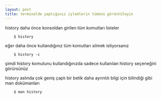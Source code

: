 ```yaml
---
layout: post
title: terminalde yaptığınız işlemlerin tümünü görüntüleyin
---
```


history daha önce konsoldan girilen tüm komutları listeler

        $ history

eğer daha önce kullandığınız tüm komutları silmek istiyorsanız

        $ history -c

şimdi history komutunu kullandığınızda sadece kullanılan history seçeneğini görürsünüz

history aslında çok geniş çaplı bir betik daha ayrıntılı bilgi için bilindiği gibi man dokümanları

        $ man history


